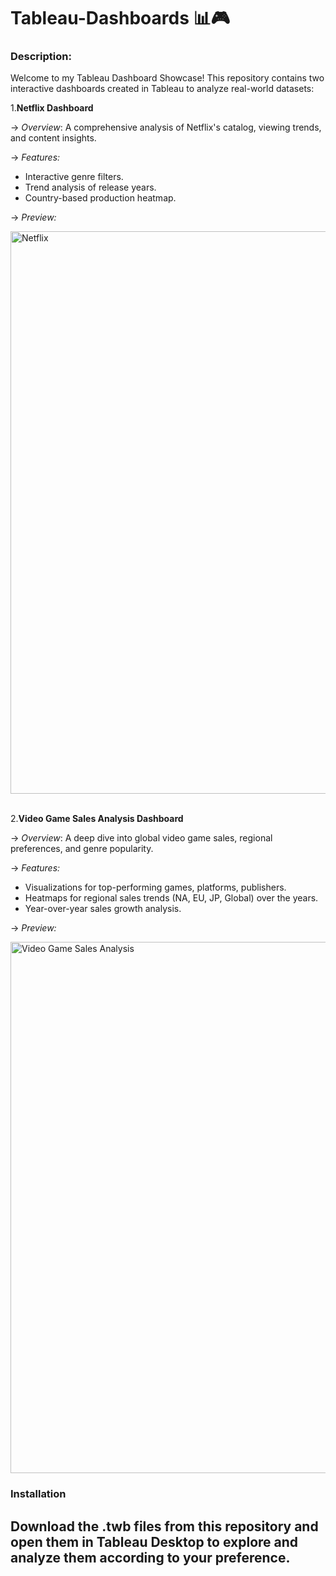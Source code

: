 # Tableau-Dashboards 📊🎮

### Description:
Welcome to my Tableau Dashboard Showcase! This repository contains two interactive dashboards created in Tableau to analyze real-world datasets:

1.**Netflix Dashboard**

-> *Overview*: A comprehensive analysis of Netflix's catalog, viewing trends, and content insights.

-> *Features:*
- Interactive genre filters.
- Trend analysis of release years.
- Country-based production heatmap.

-> *Preview:*

<img width="900" alt="Netflix" src="https://github.com/user-attachments/assets/5d7b2b4c-b58e-4580-a709-528de885a85c">
<br><br>






2.**Video Game Sales Analysis Dashboard**

-> *Overview*: A deep dive into global video game sales, regional preferences, and genre popularity.

-> *Features:*
- Visualizations for top-performing games, platforms, publishers.
- Heatmaps for regional sales trends (NA, EU, JP, Global) over the years.
- Year-over-year sales growth analysis.

-> *Preview:*

<img width="850" alt="Video Game Sales Analysis" src="https://github.com/user-attachments/assets/4aedbfb7-c000-4e64-b0bf-cdb7f2c7f4bd">







### Installation

Download the .twb files from this repository and open them in Tableau Desktop to explore and analyze them according to your preference.
-


